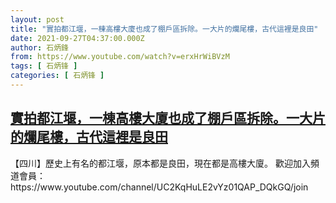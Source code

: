```yaml
---
layout: post
title: "實拍都江堰，一棟高樓大廈也成了棚戶區拆除。一大片的爛尾樓，古代這裡是良田"
date: 2021-09-27T04:37:00.000Z
author: 石炳鋒
from: https://www.youtube.com/watch?v=erxHrWiBVzM
tags: [ 石炳锋 ]
categories: [ 石炳锋 ]
---
```

<!--1632717420000-->
[實拍都江堰，一棟高樓大廈也成了棚戶區拆除。一大片的爛尾樓，古代這裡是良田](https://www.youtube.com/watch?v=erxHrWiBVzM)
------

<div>
【四川】歷史上有名的都江堰，原本都是良田，現在都是高樓大廈。     歡迎加入頻道會員：https://www.youtube.com/channel/UC2KqHuLE2vYz01QAP_DQkGQ/join
</div>
